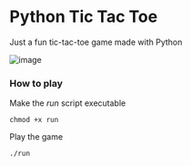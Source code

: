 # Python Tic Tac Toe

Just a fun tic-tac-toe game made with Python

![image](https://github.com/JamieBurridge/python-tic-tac-toe/assets/80159413/21e94b39-a099-443f-a0c0-f46b2d20328b)


### How to play

Make the *run* script executable

```
chmod +x run
```

Play the game

```
./run
```